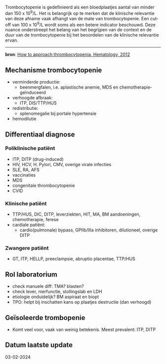 Trombocytopenie is gedefinieerd als een bloedplaatjes aantal van minder dan 150 x 10<sup>9</sup>/L. Het is belangrijk op te merken dat de klinische relevantie van deze afname vaak afhangt van de mate van trombocytopenie. Een cut-off van 100 x 10<sup>9</sup>/L wordt soms als een betere indicator beschouwd. Deze nuance onderstreept het belang van het begrijpen van de context en de duur van de trombocytopenie bij het beoordelen van de klinische relevantie ervan.
___
**bron**: [How to approach thrombocytopenia, Hematology, 2012](https://ashpublications.org/hematology/article/2012/1/191/84114/How-to-approach-thrombocytopenia)
## Mechanisme trombocytopenie
- verminderde productie:
    - beenmergfalen, i.e. aplastische anemie, MDS en chemotherapie-geïnduceerd
- verhoogde afbraak:
    - ITP, DIS/TTP/HUS
- redistributie:
    - splenomegalie bij portale hypertensie
- hemodilutie
## Differentiaal diagnose
### Poliklinische patiënt
- ITP, DITP (drug-induced)
- HIV, HCV, H. Pylori, CMV, overige virale infecties
- SLE, RA, AFS
- vaccinaties
- MDS
- congenitale thrombocytopenie
- CVID
### Klinische patiënt
- TTP/HUS, DIC, DITP, leverziekten, HIT, MA, BM aandoeningen, chemotherapie, ferese
- cardiale patiënt:
    - cardio(pulmonale) bypass, GPIIb/IIIa inhibitoren, dilutioneel, overige DITP
### Zwangere patiënt
- GT, ITP, HELLP, preeclampsie, abruptio placentae, TTP/HUS
## Rol laboratorium
- check manuele diff: TMA? blasten?
- check lever, nierfunctie, stollingslab en LDH
- etiologie onduidelijk? BM aspiraat en biopt
- TPO: helpt bij inschatten kans op plaatjes destructie (dan verhoogd)
## Geïsoleerde trombopenie
- Komt veel voor, vaak van weinig betekenis. Meest prevalent: ITP, DITP
## Datum laatste update
03-02-2024